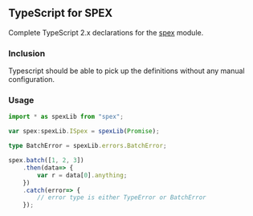 ## TypeScript for SPEX

Complete TypeScript 2.x declarations for the [spex] module.

### Inclusion

Typescript should be able to pick up the definitions without any manual configuration.

### Usage

```ts
import * as spexLib from "spex";

var spex:spexLib.ISpex = spexLib(Promise);

type BatchError = spexLib.errors.BatchError;

spex.batch([1, 2, 3])
    .then(data=> {
        var r = data[0].anything;
    })
    .catch(error=> {
        // error type is either TypeError or BatchError
    });
```

[spex]:https://github.com/vitaly-t/spex
